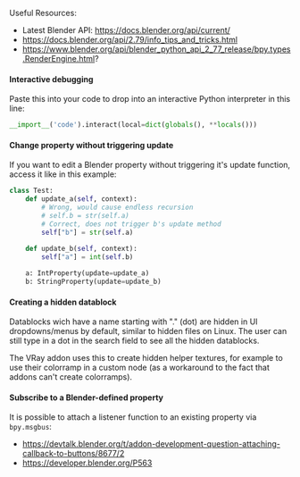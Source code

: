 Useful Resources:
* Latest Blender API: https://docs.blender.org/api/current/
* https://docs.blender.org/api/2.79/info_tips_and_tricks.html
* https://www.blender.org/api/blender_python_api_2_77_release/bpy.types.RenderEngine.html?

#### Interactive debugging

Paste this into your code to drop into an interactive Python interpreter in this line:
```python
__import__('code').interact(local=dict(globals(), **locals()))
```

#### Change property without triggering update

If you want to edit a Blender property without triggering it's update function, 
access it like in this example:
```python
class Test:
    def update_a(self, context):
        # Wrong, would cause endless recursion
        # self.b = str(self.a)
        # Correct, does not trigger b's update method
        self["b"] = str(self.a)
        
    def update_b(self, context):
        self["a"] = int(self.b)

    a: IntProperty(update=update_a)
    b: StringProperty(update=update_b)
```

#### Creating a hidden datablock

Datablocks wich have a name starting with "." (dot) are hidden in UI dropdowns/menus by default, 
similar to hidden files on Linux. The user can still type in a dot in the search field to see all 
the hidden datablocks.

The VRay addon uses this to create hidden helper textures, for example to use their colorramp in a custom node 
(as a workaround to the fact that addons can't create colorramps).

#### Subscribe to a Blender-defined property

It is possible to attach a listener function to an existing property via `bpy.msgbus`:
* https://devtalk.blender.org/t/addon-development-question-attaching-callback-to-buttons/8677/2
* https://developer.blender.org/P563
